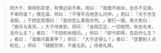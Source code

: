
> 同大于、南用到茶堂，有僧近前不审。用曰：​「我既不纳汝，汝亦不见我。不审阿谁？​」僧无语。师曰：​「不得平白地恁么问伊。​」用曰：​「大于亦无语那。​」于把定其僧曰：​「是你恁么累我亦然。​」便打一捆。用大笑曰：​「朗月与青天。​」大于侍者到，师问：​「金刚正定，一切皆然。秋去冬来，且作么生？​」者曰：​「不妨和尚借问。​」师曰：​「即今即得，去后作么生？​」者曰：​「谁敢问着某甲？​」师曰：​「大于还得么？​」者曰：​「犹要别人点检在。​」师曰：​「辅弼宗师，不废光彩。​」侍者礼拜。
